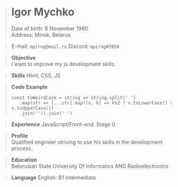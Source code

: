 ># Igor Mychko   
>Date of birth: 8 November 1980   
>Address: Minsk, Belarus   

>E-mail: `mpirog@mail.ru`
>Discord: `mpirog#2858`

>**Objective**   
> I want to improve my js development skills.

>**Skills**
>Html, CSS, JS

>**Code Example**
> ```
>const toWeirdCase = string => string.split(' ')
>    .map(str => [...str].map((v, k) => k%2 ? v.toLowerCase() : v.toUpperCase())
>    .join('')).join(' ')
>```

> **Experience**
> JavaScript/Front-end. Stage 0

>**Profile**   
>Qualified engineer striving to use his skills in the development process.

>**Education**   
>Belorusian State University Of Informatics AND Radioelectronics

>**Language**
>English: B1 intermediate